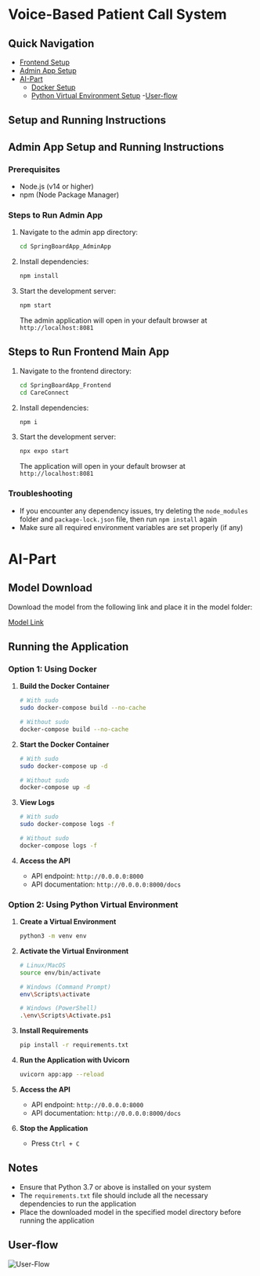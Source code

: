 # Voice-Based Patient Call System

## Quick Navigation
- [Frontend Setup](#steps-to-run-frontend-main-app)
- [Admin App Setup](#admin-app-setup-and-running-instructions)
- [AI-Part](#ai-part)
  - [Docker Setup](#option-1-using-docker)
  - [Python Virtual Environment Setup](#option-2-using-python-virtual-environment)
-[User-flow](#user-flow)

## Setup and Running Instructions

## Admin App Setup and Running Instructions

### Prerequisites
- Node.js (v14 or higher)
- npm (Node Package Manager)

### Steps to Run Admin App
1. Navigate to the admin app directory:
   ```bash
   cd SpringBoardApp_AdminApp
   ```

2. Install dependencies:
   ```bash
   npm install
   ```

3. Start the development server:
   ```bash
   npm start
   ```
   The admin application will open in your default browser at `http://localhost:8081`


## Steps to Run Frontend Main App
1. Navigate to the frontend directory:
   ```bash
   cd SpringBoardApp_Frontend
   cd CareConnect
   ```

2. Install dependencies:
   ```bash
   npm i
   ```

3. Start the development server:
   ```bash
   npx expo start
   ```
   The application will open in your default browser at `http://localhost:8081`

### Troubleshooting
- If you encounter any dependency issues, try deleting the `node_modules` folder and `package-lock.json` file, then run `npm install` again
- Make sure all required environment variables are set properly (if any)


# AI-Part

## Model Download
Download the model from the following link and place it in the model folder:

[Model Link]()

## Running the Application

### Option 1: Using Docker

1. **Build the Docker Container**
   ```bash
   # With sudo
   sudo docker-compose build --no-cache
   
   # Without sudo
   docker-compose build --no-cache
   ```

2. **Start the Docker Container**
   ```bash
   # With sudo
   sudo docker-compose up -d
   
   # Without sudo
   docker-compose up -d
   ```

3. **View Logs**
   ```bash
   # With sudo
   sudo docker-compose logs -f
   
   # Without sudo
   docker-compose logs -f
   ```

4. **Access the API**
   - API endpoint: `http://0.0.0.0:8000`
   - API documentation: `http://0.0.0.0:8000/docs`

### Option 2: Using Python Virtual Environment

1. **Create a Virtual Environment**
   ```bash
   python3 -m venv env
   ```

2. **Activate the Virtual Environment**
   ```bash
   # Linux/MacOS
   source env/bin/activate
   
   # Windows (Command Prompt)
   env\Scripts\activate
   
   # Windows (PowerShell)
   .\env\Scripts\Activate.ps1
   ```

3. **Install Requirements**
   ```bash
   pip install -r requirements.txt
   ```

4. **Run the Application with Uvicorn**
   ```bash
   uvicorn app:app --reload 
   ```

5. **Access the API**
   - API endpoint: `http://0.0.0.0:8000`
   - API documentation: `http://0.0.0.0:8000/docs`

6. **Stop the Application**
   - Press `Ctrl + C`

## Notes
- Ensure that Python 3.7 or above is installed on your system
- The `requirements.txt` file should include all the necessary dependencies to run the application
- Place the downloaded model in the specified model directory before running the application



## User-flow

![User-Flow](User_flow.png)


